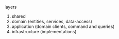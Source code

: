 layers

1. shared
2. domain (entities, services, data-access)
3. application (domain clients, command and queries)
4. infrastructure (implementations)
